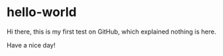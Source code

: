 # hello-world
Hi there, this is my first test on GitHub, which explained nothing is here.

Have a nice day!
